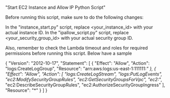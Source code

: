 "Start EC2 Instance and Allow IP Python Script"

Before running this script, make sure to do the following changes:

In the "instance_start.py" script, replace <your_instance_id> with your actual instance ID.
In the "ipallow_script.py" script, replace <your_security_group_id> with your actual security group ID.

Also, remember to check the Lambda timeout and roles for required permissions before running this script. Below have a sample

{
    "Version": "2012-10-17",
    "Statement": [
        {
            "Effect": "Allow",
            "Action": "logs:CreateLogGroup",
            "Resource": "arn:aws:logs:us-east-1:111111:*"
        },
        {
            "Effect": "Allow",
            "Action": [
                "logs:CreateLogStream",
                "logs:PutLogEvents",
                "ec2:ModifySecurityGroupRules",
                "ec2:GetSecurityGroupsForVpc",
                "ec2:*",
                "ec2:DescribeSecurityGroupRules",
                "ec2:AuthorizeSecurityGroupIngress"
            ],
            "Resource": "*"
        }
    ]
}